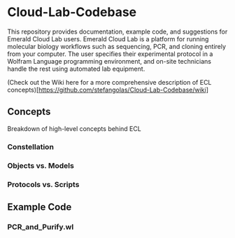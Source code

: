 # Cloud-Lab-Codebase
This repository provides documentation, example code, and suggestions for Emerald Cloud Lab users. Emerald Cloud Lab is a platform for running molecular biology workflows such as sequencing, PCR, and cloning entirely from your computer. The user specifies their experimental protocol in a Wolfram Language programming environment, and on-site technicians handle the rest using automated lab equipment.

(Check out the Wiki here for a more comprehensive description of ECL concepts)[https://github.com/stefangolas/Cloud-Lab-Codebase/wiki]

## Concepts
Breakdown of high-level concepts behind ECL

### Constellation

### Objects vs. Models

### Protocols vs. Scripts

## Example Code

### PCR_and_Purify.wl
